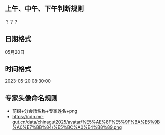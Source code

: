 ## 上午、中午、下午判断规则
？？？

## 日期格式
05月20日

## 时间格式
2023-05-20 08:30:00

## 专家头像命名规则
- 前缀+分会场名称+专家姓名+png
- https://cdn.mr-gut.cn/data/chinagut2025/avatar/%E5%AE%8F%E5%9F%BA%E5%9B%A0%E7%BB%84/%E5%BC%A0%E4%B8%89.png